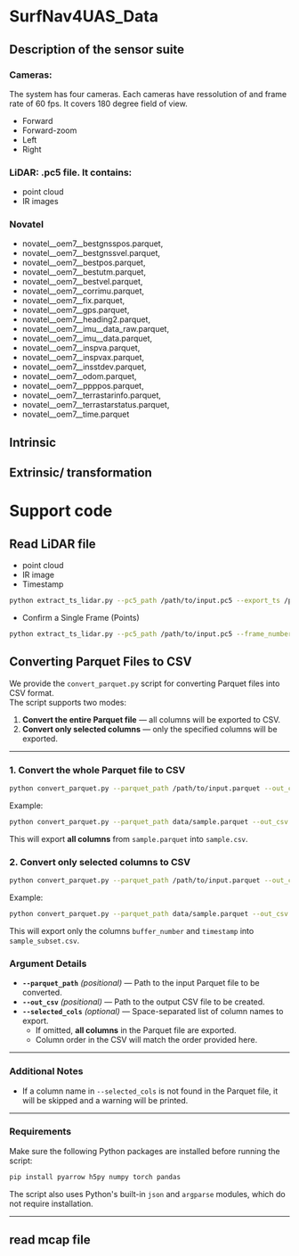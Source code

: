 # SurfNav4UAS_Data


## Description of the sensor suite

### Cameras:

The system has four cameras. Each cameras have ressolution of and frame rate of 60 fps. It covers 180 degree field of view. 

* Forward
* Forward-zoom
* Left
* Right  



### LiDAR: .pc5 file. It contains:
* point cloud
* IR images


### Novatel

* novatel__oem7__bestgnsspos.parquet,
* novatel__oem7__bestgnssvel.parquet,
* novatel__oem7__bestpos.parquet,
* novatel__oem7__bestutm.parquet,
* novatel__oem7__bestvel.parquet,
* novatel__oem7__corrimu.parquet,
* novatel__oem7__fix.parquet,
* novatel__oem7__gps.parquet,
* novatel__oem7__heading2.parquet,
* novatel__oem7__imu__data_raw.parquet,
* novatel__oem7__imu__data.parquet,
* novatel__oem7__inspva.parquet,
* novatel__oem7__inspvax.parquet,
* novatel__oem7__insstdev.parquet,
* novatel__oem7__odom.parquet,
* novatel__oem7__ppppos.parquet,
* novatel__oem7__terrastarinfo.parquet,
* novatel__oem7__terrastarstatus.parquet,
* novatel__oem7__time.parquet


## Intrinsic 

## Extrinsic/ transformation

# Support code

## Read LiDAR file

* point cloud
* IR image
* Timestamp
```bash
python extract_ts_lidar.py --pc5_path /path/to/input.pc5 --export_ts /path/to/output_timestamps.csv
``` 
* Confirm a Single Frame (Points)
```bash
python extract_ts_lidar.py --pc5_path /path/to/input.pc5 --frame_number <frame_index>
```

## Converting Parquet Files to CSV

We provide the `convert_parquet.py` script for converting Parquet files into CSV format.  
The script supports two modes:

1. **Convert the entire Parquet file** — all columns will be exported to CSV.  
2. **Convert only selected columns** — only the specified columns will be exported.

---
### 1. Convert the whole Parquet file to CSV

```bash
python convert_parquet.py --parquet_path /path/to/input.parquet --out_csv /path/to/output.csv
```
Example:
```bash
python convert_parquet.py --parquet_path data/sample.parquet --out_csv data/sample.csv
```
This will export **all columns** from `sample.parquet` into `sample.csv`.

### 2. Convert only selected columns to CSV

```bash
python convert_parquet.py --parquet_path /path/to/input.parquet --out_csv /path/to/output.csv --selected_cols col1 col2 col3
```

Example:
```bash
python convert_parquet.py --parquet_path data/sample.parquet --out_csv data/sample_subset.csv --selected_cols buffer_number timestamp
```
This will export only the columns `buffer_number` and `timestamp` into `sample_subset.csv`.

### Argument Details
- **`--parquet_path`** *(positional)* — Path to the input Parquet file to be converted.  
- **`--out_csv`** *(positional)* — Path to the output CSV file to be created.  
- **`--selected_cols`** *(optional)* — Space-separated list of column names to export.  
  - If omitted, **all columns** in the Parquet file are exported.  
  - Column order in the CSV will match the order provided here.

---

### Additional Notes
- If a column name in `--selected_cols` is not found in the Parquet file, it will be skipped and a warning will be printed.
---

### Requirements
Make sure the following Python packages are installed before running the script:

```bash
pip install pyarrow h5py numpy torch pandas
```
The script also uses Python's built-in `json` and `argparse` modules, which do not require installation.

---
## read mcap file


